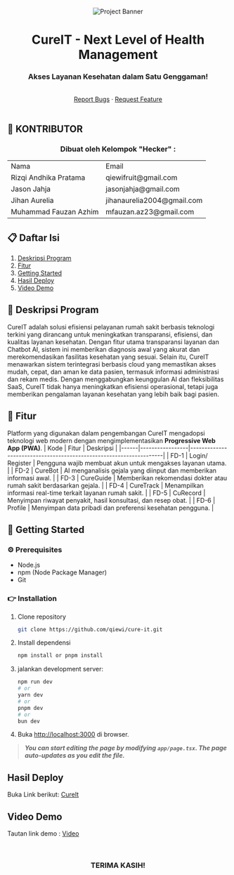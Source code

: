<!-- INTRO -->
<br />
<div align="center">
  <img src="https://github.com/user-attachments/assets/e37ea6a7-1e41-4f04-b81b-3bb8d257ef9b" alt="Project Banner">
  <h1 align="center">CureIT - Next Level of Health Management</h1>

  <p align="center">
    <h3> Akses Layanan Kesehatan dalam Satu Genggaman! </h3>
    <br />
    <a href="https://github.com/qiewi/cure-it.git">Report Bugs</a>
    ·
    <a href="https://github.com/qiewi/cure-it.git">Request Feature</a>
<br>
<br>

  </p>
</div>

## 🤖 KONTRIBUTOR
<!-- CONTRIBUTOR -->
<div align="center" id="contributor">
  <strong>
    <h3>Dibuat oleh Kelompok "Hecker" :</h3>
    <table align="center">
      <tr>
        <td>Nama</td>
        <td>Email</td>
      </tr>
      <tr>
        <td>Rizqi Andhika Pratama</td>
        <td>qiewifruit@gmail.com</td>
     </tr>
     <tr>
        <td>Jason Jahja</td>
        <td>jasonjahja@gmail.com</td>
    </tr>
     <tr>
        <td>Jihan Aurelia</td>
        <td>jihanaurelia2004@gmail.com</td>
    </tr>
    <tr>
        <td>Muhammad Fauzan Azhim</td>
        <td>mfauzan.az23@gmail.com</td>
    </tr>
    </table>
  </strong>
</div>

## 📋 Daftar Isi
1. [Deskripsi Program](#deskripsi-program)
2. [Fitur](#fitur)
5. [Getting Started](#getting-started)
6. [Hasil Deploy](#hasil-deploy)
7. [Video Demo](#video-demo)

## 🚨 **Deskripsi Program**

CureIT adalah solusi efisiensi pelayanan rumah sakit berbasis teknologi terkini yang dirancang untuk meningkatkan transparansi, efisiensi, dan kualitas layanan kesehatan. Dengan fitur utama transparansi layanan dan Chatbot AI, sistem ini memberikan diagnosis awal yang akurat dan merekomendasikan fasilitas kesehatan yang sesuai. Selain itu, CureIT menawarkan sistem terintegrasi berbasis cloud yang memastikan akses mudah, cepat, dan aman ke data pasien, termasuk informasi administrasi dan rekam medis. Dengan menggabungkan keunggulan AI dan fleksibilitas SaaS, CureIT tidak hanya meningkatkan efisiensi operasional, tetapi juga memberikan pengalaman layanan kesehatan yang lebih baik bagi pasien.

## 🔋 **Fitur**

Platform yang digunakan dalam pengembangan CureIT mengadopsi teknologi web modern dengan mengimplementasikan **Progressive Web App (PWA)**.
| Kode | Fitur           | Deskripsi                                                          |
|------|-----------------|--------------------------------------------------------------------|
| FD-1 | Login/ Register | Pengguna wajib membuat akun untuk mengakses layanan utama.         |
| FD-2 | CureBot         | AI menganalisis gejala yang diinput dan memberikan informasi awal. |
| FD-3 | CureGuide       | Memberikan rekomendasi dokter atau rumah sakit berdasarkan gejala. |
| FD-4 | CureTrack       | Menampilkan informasi real-time terkait layanan rumah sakit.       |
| FD-5 | CuRecord        | Menyimpan riwayat penyakit, hasil konsultasi, dan resep obat.      |
| FD-6 | Profile         | Menyimpan data pribadi dan preferensi kesehatan pengguna.          |

## 🚀 **Getting Started**

### ⚙️ **Prerequisites**
- Node.js
- npm (Node Package Manager)
- Git

### 👉 **Installation**

1. Clone repository
   ```sh
   git clone https://github.com/qiewi/cure-it.git
   ```

2. Install dependensi
    ```sh
    npm install or pnpm install
    ```

3. jalankan development server:

    ```sh
    npm run dev
    # or
    yarn dev
    # or
    pnpm dev
    # or
    bun dev
    ```

3. Buka [http://localhost:3000](http://localhost:3000) di browser.

>***You can start editing the page by modifying `app/page.tsx`. The page auto-updates as you edit the file.***

## **Hasil Deploy**
Buka Link berikut: [CureIt]()

## **Video Demo**
Tautan link demo : [Video]()

<br>
<h3 align="center"> TERIMA KASIH! </h3>
